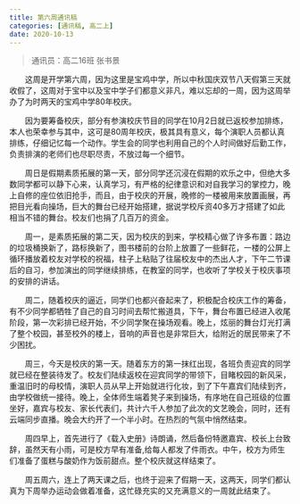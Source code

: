 ```yaml
---
title: 第六周通讯稿
categories: [通讯稿, 高二上]
date: 2020-10-13
---
```


> 通讯员：高二16班 张书景

　　这周是开学第六周，因为这里是宝鸡中学，所以中秋国庆双节八天假第三天就收假了，这周对于宝中以及宝中学子们都意义非凡，难以忘却的一周，因为这周举办了为时两天的宝鸡中学80年校庆。

　　因为要筹备校庆，部分有参演校庆节目的同学在10月2日就已返校参加排练，本人也荣幸参与其中，这可是80周年校庆，极其具有意义，每个演职人员都认真排练，仔细记忆每一个动作。学生会的同学也利用自己的个人时间做好后勤工作，负责排演的老师们也尽职尽责，不放过每一个细节。

　　周日是假期素质拓展的第一天，部分同学还沉浸在假期的欢乐之中，但绝大多数同学都可以静下心来，认真学习，有严格的纪律意识和对自我学习的掌控力，晚上自修的座位依旧抢手，而且，由于校庆的开展，晚修的一楼被用来放置画展，再把目光看向操场，巨大的舞台已经开始搭建，据说学校斥资40多万才搭建了如此相当不错的舞台。校友们也捐了几百万的资金。

　　周一，是素质拓展的第二天，因为校庆的到来，学校精心做了许多布置：路边的垃圾桶换新了，路标换新了，图书楼前的台阶上放置了一些鲜花，一楼的公屏上循环播放着校友对学校的祝福，柱子上粘贴了往届校友中的杰出人才，下午二节课后的自习，参加演出的同学继续排练，在教室的同学，也收听了学校关于校庆事项的安排的讲话。

　　周二，随着校庆的逼近，同学们也都兴奋起来了，积极配合校庆工作的筹备，有不少同学都牺牲了自己的自习时间去帮忙搬道具，下午，舞台布置已经进入收尾阶段，第一次彩排已经开始，不少同学聚在操场观看。晚上，炫丽的舞台灯光打满了整个校园，甚至校外的楼上，音响的声音也是非常巨大，给附近的居民带来了不少困扰。

　　周三，今天是校庆的第一天。随着东方的第一抹红出现，各班负责迎宾的同学就已经在整装待发了。校友们陆续返校在迎宾同学的带领下，目睹校园的新风采，重温旧时的母校情，演职人员从早上开始就进行化妆，到了下午嘉宾们陆续到齐，由学校做统一接待。晚上，全体师生端着凳子来到操场，有序地在自己班级的位置坐好，嘉宾与校友、家长代表们，共计六千人参加了此次的文艺晚会，同时，还有云端同步直播。晚会大约开了一个半小时。在热烈的气氛中悄然结束。

　　周四早上，首先进行了《载入史册》诗朗诵，然后备份特邀嘉宾、校长上台致辞，虽然天有小雨，可是校方早有准备,给每人都发了件雨衣。中午，校方为师生们准备了蛋糕与酸奶作为饭前甜点。整个校庆就这样结束了。

　　周五周六，连上了两天课之后，也终于迎来了假期一天，这两天，同学们都认真为下周举办运动会做着准备，这忙碌充实的又充满意义的一周就此结束了。
